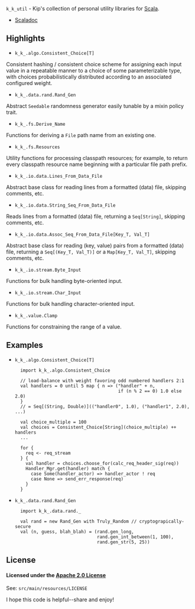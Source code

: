 `k_k_util` - Kip's collection of personal utility libraries for
[Scala](http://www.scala-lang.org/).

* [Scaladoc](http://tie-illustrates.everything.cloudbees.net/scaladocs/k_k_util/1.1.0/)


## Highlights

- `k_k_.algo.Consistent_Choice[T]`

Consistent hashing / consistent choice scheme for assigning each input
value in a repeatable manner to a choice of some parameterizable type, with
choices probabilistically distributed according to an associated configured
weight.


- `k_k_.data.rand.Rand_Gen`

Abstract `Seedable` randomness generator easily tunable by a mixin policy trait.


- `k_k_.fs.Derive_Name`

Functions for deriving a `File` path name from an existing one.


- `k_k_.fs.Resources`

Utility functions for processing classpath resources; for example, to return
every classpath resource name beginning with a particular file path prefix.


- `k_k_.io.data.Lines_From_Data_File`

Abstract base class for reading lines from a formatted (data) file, skipping
comments, etc.

- `k_k_.io.data.String_Seq_From_Data_File`

Reads lines from a formatted (data) file, returning a `Seq[String]`, skipping
comments, etc.

- `k_k_.io.data.Assoc_Seq_From_Data_File[Key_T, Val_T]`

Abstract base class for reading (key, value) pairs from a formatted (data) file,
returning a `Seq[(Key_T, Val_T)]` or a `Map[Key_T, Val_T]`, skipping comments,
etc.


- `k_k_.io.stream.Byte_Input`

Functions for bulk handling byte-oriented input.

- `k_k_.io.stream.Char_Input`

Functions for bulk handling character-oriented input.


- `k_k_.value.Clamp`

Functions for constraining the range of a value.


## Examples


- `k_k_.algo.Consistent_Choice[T]`

        import k_k_.algo.Consistent_Choice

        // load-balance with weight favoring odd numbered handlers 2:1
        val handlers = 0 until 5 map { n => ("handler" + n,
                                             if (n % 2 == 0) 1.0 else 2.0)
        }
        // = Seq[(String, Double)](("handler0", 1.0), ("handler1", 2.0), ...)

        val choice_multiple = 100
        val choices = Consistent_Choice[String](choice_multiple) ++ handlers
        ...

        for {
          req <- req_stream
        } {
          val handler = choices.choose_for(calc_req_header_sig(req))
          Handler_Mgr.get(handler) match {
            case Some(handler_actor) => handler_actor ! req
            case None => send_err_response(req)
          }
        }


- `k_k_.data.rand.Rand_Gen`

        import k_k_.data.rand._

        val rand = new Rand_Gen with Truly_Random // cryptograpically-secure
        val (n, guess, blah_blah) = (rand.gen_long,
                                     rand.gen_int_between(1, 100),
                                     rand.gen_str(5, 25))


## License

#### Licensed under the [Apache 2.0 License](http://www.apache.org/licenses/LICENSE-2.0)

See: `src/main/resources/LICENSE`

I hope this code is helpful--share and enjoy!
